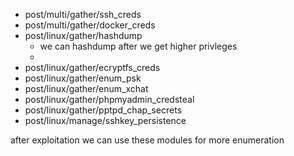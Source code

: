 

- post/multi/gather/ssh_creds
- post/multi/gather/docker_creds
- post/linux/gather/hashdump
	- we can hashdump after we get higher privleges
	- 
- post/linux/gather/ecryptfs_creds
- post/linux/gather/enum_psk
- post/linux/gather/enum_xchat
- post/linux/gather/phpmyadmin_credsteal
- post/linux/gather/pptpd_chap_secrets
- post/linux/manage/sshkey_persistence

after exploitation we can use these modules for more enumeration 